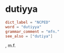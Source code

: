 # dutiyya

``` toml
dict_label = "NCPED"
word = "dutiyya"
grammar_comment = "mfn."
see_also = ["dutiya"]
```

, m.f.

